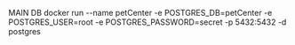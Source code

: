 MAIN DB
docker run --name petCenter -e POSTGRES_DB=petCenter -e POSTGRES_USER=root -e POSTGRES_PASSWORD=secret -p 5432:5432 -d postgres